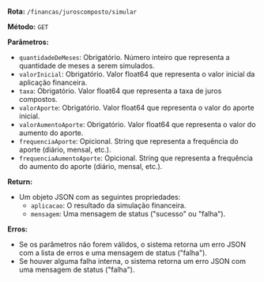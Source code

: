 **Rota:** `/financas/juroscomposto/simular`

**Método:** `GET`

**Parâmetros:**

* `quantidadeDeMeses`: Obrigatório. Número inteiro que representa a quantidade de meses a serem simulados.
* `valorInicial`: Obrigatório. Valor float64 que representa o valor inicial da aplicação financeira.
* `taxa`: Obrigatório. Valor float64 que representa a taxa de juros compostos.
* `valorAporte`: Obrigatório. Valor float64 que representa o valor do aporte inicial.
* `valorAumentoAporte`: Obrigatório. Valor float64 que representa o valor do aumento do aporte.
* `frequenciaAporte`: Opicional. String que representa a frequência do aporte (diário, mensal, etc.).
* `frequenciaAumentoAporte`: Opicional. String que representa a frequência do aumento do aporte (diário, mensal, etc.).

**Return:**

* Um objeto JSON com as seguintes propriedades:
	+ `aplicacao`: O resultado da simulação financeira.
	+ `mensagem`: Uma mensagem de status ("sucesso" ou "falha").

**Erros:**

* Se os parâmetros não forem válidos, o sistema retorna um erro JSON com a lista de erros e uma mensagem de status ("falha").
* Se houver alguma falha interna, o sistema retorna um erro JSON com uma mensagem de status ("falha").
